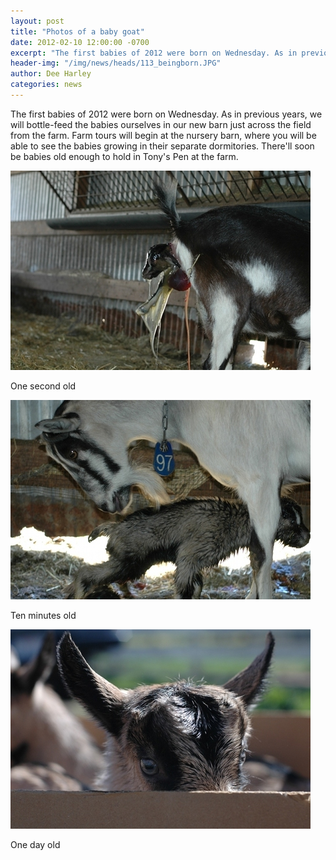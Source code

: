 ```yaml
---
layout: post
title: "Photos of a baby goat"
date: 2012-02-10 12:00:00 -0700
excerpt: "The first babies of 2012 were born on Wednesday. As in previous years, we will bottle-feed the babies ..."
header-img: "/img/news/heads/113_beingborn.JPG"
author: Dee Harley
categories: news
---
```

The first babies of 2012 were born on Wednesday. As in previous years,
we will bottle-feed the babies ourselves in our new barn just across
the field from the farm. Farm tours will begin at the nursery barn,
where you will be able to see the babies growing in their separate
dormitories. There'll soon be babies old enough to hold in Tony's Pen
at the farm.



![image](/img/news/113_beingborn.JPG)

One second old

![image](/img/news/113_justborn.JPG)

Ten minutes old

![image](/img/news/113_babyinbox.JPG)

One day old

